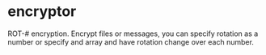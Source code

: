 encryptor
=========

ROT-# encryption.  Encrypt files or messages, you can specify rotation as a number or specify and array and have rotation change over each number.
